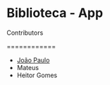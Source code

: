 # Biblioteca - App 

Contributors

============

* [João Paulo](https://github.com/joaopaulogse) 
* Mateus
* Heitor Gomes




